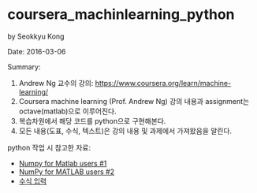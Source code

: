# coursera_machinlearning_python

by Seokkyu Kong

Date: 2016-03-06

Summary: 

1. Andrew Ng 교수의 강의: https://www.coursera.org/learn/machine-learning/
2. Coursera machine learning (Prof. Andrew Ng) 강의 내용과 assignment는 octave(matlab)으로 이루어진다. 
3. 복습차원에서 해당 코드를 python으로 구현해본다.
4. 모든 내용(도표, 수식, 텍스트)은 강의 내용 및 과제에서 가져왔음을 알린다.

python 작업 시 참고한 자료: 

- [Numpy for Matlab users #1](https://docs.scipy.org/doc/numpy-dev/user/numpy-for-matlab-users.html)
- [NumPy for MATLAB users #2](http://mathesaurus.sourceforge.net/matlab-numpy.html)
- [수식 입력](http://www.codecogs.com/eqnedit.php)
